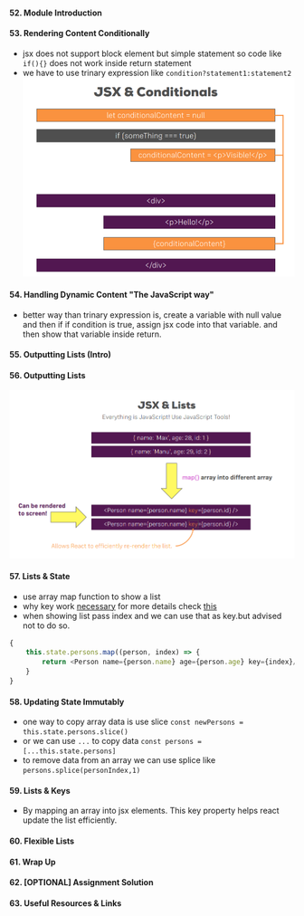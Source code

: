 #### 52. Module Introduction

#### 53. Rendering Content Conditionally

- jsx does not support block element but simple statement so code like `if(){}` does not work inside return statement
- we have to use trinary expression like `condition?statement1:statement2`
  ![Alt text](note-images/jsx&conditionals-learning-card.png?raw=true "component learning card")

#### 54. Handling Dynamic Content "The JavaScript way"

- better way than trinary expression is, create a variable with null value and then if if condition is true, assign jsx
  code into that variable. and then show that variable inside return.

#### 55. Outputting Lists (Intro)

#### 56. Outputting Lists

![Alt text](note-images/jsx&list-learning-card.png?raw=true "component learning card")

#### 57. Lists & State

- use array map function to show a list
- why key work [necessary](https://reactjs.org/docs/reconciliation.html#recursing-on-children) for more details
  check [this](https://dev.to/francodalessio/understanding-the-importance-of-the-key-prop-in-react-3ag7)
- when showing list pass index and we can use that as key.but advised not to do so.

```js
{
    this.state.persons.map((person, index) => {
        return <Person name={person.name} age={person.age} key={index}/>
    }
}
```

#### 58. Updating State Immutably

- one way to copy array data is use slice `const newPersons = this.state.persons.slice()`
- or we can use `...` to copy data `const persons = [...this.state.persons]`
- to remove data from an array we can use splice like `persons.splice(personIndex,1)`

#### 59. Lists & Keys
- By mapping an array into jsx elements. This key property helps react update the list efficiently.

#### 60. Flexible Lists

#### 61. Wrap Up

#### 62. [OPTIONAL] Assignment Solution

#### 63. Useful Resources & Links

